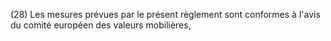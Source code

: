 (28) Les mesures prévues par le présent règlement sont conformes à l'avis du comité européen des valeurs mobilières,